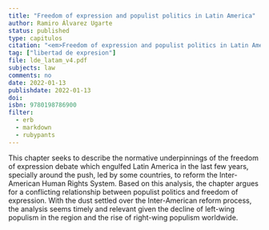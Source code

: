 ```yaml
---
title: "Freedom of expression and populist politics in Latin America"
author: Ramiro Álvarez Ugarte
status: published
type: capitulos
citation: "<em>Freedom of expression and populist politics in Latin America</em>, en C. H. Mendes & R. Gargarella (Eds.), The Oxford Handbook of Constitutional Law in Latin America. Oxford, New York: Oxford University Press, 2022"
tag: ["libertad de expresion"]
file: lde_latam_v4.pdf
subjects: law
comments: no
date: 2022-01-13
publishdate: 2022-01-13
doi: 
isbn: 9780198786900
filter:
  - erb
  - markdown
  - rubypants
---
```


This chapter seeks to describe the normative underpinnings of the freedom of expression debate which engulfed Latin America in the last few years, specially around the push, led by some countries, to reform the Inter-American Human Rights System. Based on this analysis, the chapter argues for a conflicting relationship between populist politics and freedom of expression. With the dust settled over the Inter-American reform process, the analysis seems timely and relevant given the decline of left-wing populism in the region and the rise of right-wing populism worldwide.